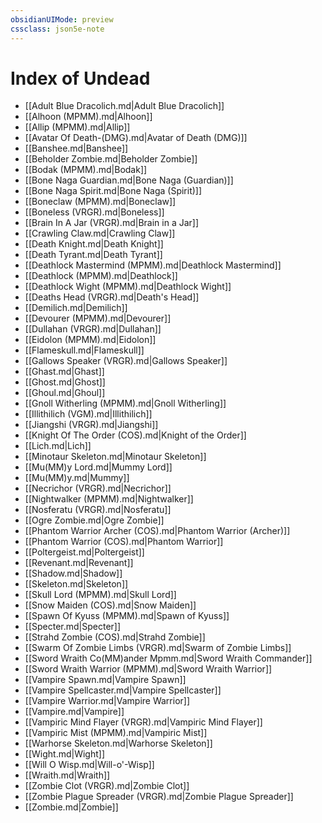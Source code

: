 ```yaml
---
obsidianUIMode: preview
cssclass: json5e-note
---
```

# Index of Undead

- [[Adult Blue Dracolich.md|Adult Blue Dracolich]]
- [[Alhoon (MPMM).md|Alhoon]]
- [[Allip (MPMM).md|Allip]]
- [[Avatar Of Death-(DMG).md|Avatar of Death (DMG)]]
- [[Banshee.md|Banshee]]
- [[Beholder Zombie.md|Beholder Zombie]]
- [[Bodak (MPMM).md|Bodak]]
- [[Bone Naga Guardian.md|Bone Naga (Guardian)]]
- [[Bone Naga Spirit.md|Bone Naga (Spirit)]]
- [[Boneclaw (MPMM).md|Boneclaw]]
- [[Boneless (VRGR).md|Boneless]]
- [[Brain In A Jar (VRGR).md|Brain in a Jar]]
- [[Crawling Claw.md|Crawling Claw]]
- [[Death Knight.md|Death Knight]]
- [[Death Tyrant.md|Death Tyrant]]
- [[Deathlock Mastermind (MPMM).md|Deathlock Mastermind]]
- [[Deathlock (MPMM).md|Deathlock]]
- [[Deathlock Wight (MPMM).md|Deathlock Wight]]
- [[Deaths Head (VRGR).md|Death's Head]]
- [[Demilich.md|Demilich]]
- [[Devourer (MPMM).md|Devourer]]
- [[Dullahan (VRGR).md|Dullahan]]
- [[Eidolon (MPMM).md|Eidolon]]
- [[Flameskull.md|Flameskull]]
- [[Gallows Speaker (VRGR).md|Gallows Speaker]]
- [[Ghast.md|Ghast]]
- [[Ghost.md|Ghost]]
- [[Ghoul.md|Ghoul]]
- [[Gnoll Witherling (MPMM).md|Gnoll Witherling]]
- [[Illithilich (VGM).md|Illithilich]]
- [[Jiangshi (VRGR).md|Jiangshi]]
- [[Knight Of The Order (COS).md|Knight of the Order]]
- [[Lich.md|Lich]]
- [[Minotaur Skeleton.md|Minotaur Skeleton]]
- [[Mu(MM)y Lord.md|Mummy Lord]]
- [[Mu(MM)y.md|Mummy]]
- [[Necrichor (VRGR).md|Necrichor]]
- [[Nightwalker (MPMM).md|Nightwalker]]
- [[Nosferatu (VRGR).md|Nosferatu]]
- [[Ogre Zombie.md|Ogre Zombie]]
- [[Phantom Warrior Archer (COS).md|Phantom Warrior (Archer)]]
- [[Phantom Warrior (COS).md|Phantom Warrior]]
- [[Poltergeist.md|Poltergeist]]
- [[Revenant.md|Revenant]]
- [[Shadow.md|Shadow]]
- [[Skeleton.md|Skeleton]]
- [[Skull Lord (MPMM).md|Skull Lord]]
- [[Snow Maiden (COS).md|Snow Maiden]]
- [[Spawn Of Kyuss (MPMM).md|Spawn of Kyuss]]
- [[Specter.md|Specter]]
- [[Strahd Zombie (COS).md|Strahd Zombie]]
- [[Swarm Of Zombie Limbs (VRGR).md|Swarm of Zombie Limbs]]
- [[Sword Wraith Co(MM)ander Mpmm.md|Sword Wraith Commander]]
- [[Sword Wraith Warrior (MPMM).md|Sword Wraith Warrior]]
- [[Vampire Spawn.md|Vampire Spawn]]
- [[Vampire Spellcaster.md|Vampire Spellcaster]]
- [[Vampire Warrior.md|Vampire Warrior]]
- [[Vampire.md|Vampire]]
- [[Vampiric Mind Flayer (VRGR).md|Vampiric Mind Flayer]]
- [[Vampiric Mist (MPMM).md|Vampiric Mist]]
- [[Warhorse Skeleton.md|Warhorse Skeleton]]
- [[Wight.md|Wight]]
- [[Will O Wisp.md|Will-o'-Wisp]]
- [[Wraith.md|Wraith]]
- [[Zombie Clot (VRGR).md|Zombie Clot]]
- [[Zombie Plague Spreader (VRGR).md|Zombie Plague Spreader]]
- [[Zombie.md|Zombie]]
